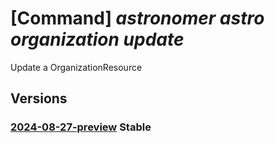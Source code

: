 # [Command] _astronomer astro organization update_

Update a OrganizationResource

## Versions

### [2024-08-27-preview](/Resources/mgmt-plane/L3N1YnNjcmlwdGlvbnMve30vcmVzb3VyY2Vncm91cHMve30vcHJvdmlkZXJzL2FzdHJvbm9tZXIuYXN0cm8vb3JnYW5pemF0aW9ucy97fQ==/2024-08-27-preview.xml) **Stable**

<!-- mgmt-plane /subscriptions/{}/resourcegroups/{}/providers/astronomer.astro/organizations/{} 2024-08-27-preview -->
